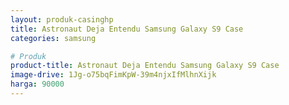 ```yaml
---
layout: produk-casinghp
title: Astronaut Deja Entendu Samsung Galaxy S9 Case
categories: samsung

# Produk
product-title: Astronaut Deja Entendu Samsung Galaxy S9 Case
image-drive: 1Jg-o75bqFimKpW-39m4njxIfMlhnXijk
harga: 90000
---
```

